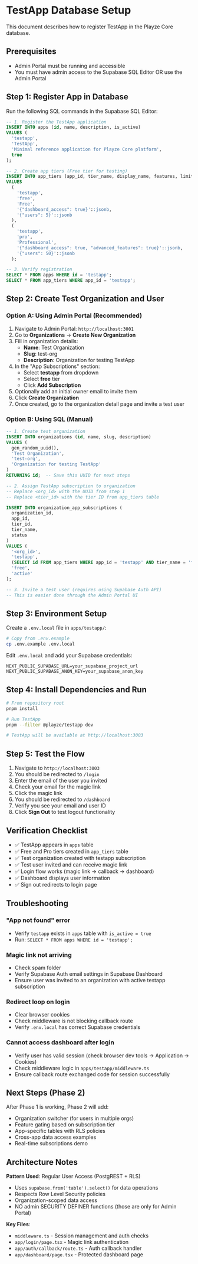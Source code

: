 # TestApp Database Setup

This document describes how to register TestApp in the Playze Core database.

## Prerequisites

- Admin Portal must be running and accessible
- You must have admin access to the Supabase SQL Editor OR use the Admin Portal

## Step 1: Register App in Database

Run the following SQL commands in the Supabase SQL Editor:

```sql
-- 1. Register the TestApp application
INSERT INTO apps (id, name, description, is_active)
VALUES (
  'testapp',
  'TestApp',
  'Minimal reference application for Playze Core platform',
  true
);

-- 2. Create app tiers (Free tier for testing)
INSERT INTO app_tiers (app_id, tier_name, display_name, features, limits)
VALUES
  (
    'testapp',
    'free',
    'Free',
    '{"dashboard_access": true}'::jsonb,
    '{"users": 5}'::jsonb
  ),
  (
    'testapp',
    'pro',
    'Professional',
    '{"dashboard_access": true, "advanced_features": true}'::jsonb,
    '{"users": 50}'::jsonb
  );

-- 3. Verify registration
SELECT * FROM apps WHERE id = 'testapp';
SELECT * FROM app_tiers WHERE app_id = 'testapp';
```

## Step 2: Create Test Organization and User

### Option A: Using Admin Portal (Recommended)

1. Navigate to Admin Portal: `http://localhost:3001`
2. Go to **Organizations** → **Create New Organization**
3. Fill in organization details:
   - **Name**: Test Organization
   - **Slug**: test-org
   - **Description**: Organization for testing TestApp
4. In the "App Subscriptions" section:
   - Select **testapp** from dropdown
   - Select **free** tier
   - Click **Add Subscription**
5. Optionally add an initial owner email to invite them
6. Click **Create Organization**
7. Once created, go to the organization detail page and invite a test user

### Option B: Using SQL (Manual)

```sql
-- 1. Create test organization
INSERT INTO organizations (id, name, slug, description)
VALUES (
  gen_random_uuid(),
  'Test Organization',
  'test-org',
  'Organization for testing TestApp'
)
RETURNING id;  -- Save this UUID for next steps

-- 2. Assign TestApp subscription to organization
-- Replace <org_id> with the UUID from step 1
-- Replace <tier_id> with the tier ID from app_tiers table

INSERT INTO organization_app_subscriptions (
  organization_id,
  app_id,
  tier_id,
  tier_name,
  status
)
VALUES (
  '<org_id>',
  'testapp',
  (SELECT id FROM app_tiers WHERE app_id = 'testapp' AND tier_name = 'free'),
  'free',
  'active'
);

-- 3. Invite a test user (requires using Supabase Auth API)
-- This is easier done through the Admin Portal UI
```

## Step 3: Environment Setup

Create a `.env.local` file in `apps/testapp/`:

```bash
# Copy from .env.example
cp .env.example .env.local
```

Edit `.env.local` and add your Supabase credentials:

```env
NEXT_PUBLIC_SUPABASE_URL=your_supabase_project_url
NEXT_PUBLIC_SUPABASE_ANON_KEY=your_supabase_anon_key
```

## Step 4: Install Dependencies and Run

```bash
# From repository root
pnpm install

# Run TestApp
pnpm --filter @playze/testapp dev

# TestApp will be available at http://localhost:3003
```

## Step 5: Test the Flow

1. Navigate to `http://localhost:3003`
2. You should be redirected to `/login`
3. Enter the email of the user you invited
4. Check your email for the magic link
5. Click the magic link
6. You should be redirected to `/dashboard`
7. Verify you see your email and user ID
8. Click **Sign Out** to test logout functionality

## Verification Checklist

- ✅ TestApp appears in `apps` table
- ✅ Free and Pro tiers created in `app_tiers` table
- ✅ Test organization created with testapp subscription
- ✅ Test user invited and can receive magic link
- ✅ Login flow works (magic link → callback → dashboard)
- ✅ Dashboard displays user information
- ✅ Sign out redirects to login page

## Troubleshooting

### "App not found" error
- Verify `testapp` exists in `apps` table with `is_active = true`
- Run: `SELECT * FROM apps WHERE id = 'testapp';`

### Magic link not arriving
- Check spam folder
- Verify Supabase Auth email settings in Supabase Dashboard
- Ensure user was invited to an organization with active testapp subscription

### Redirect loop on login
- Clear browser cookies
- Check middleware is not blocking callback route
- Verify `.env.local` has correct Supabase credentials

### Cannot access dashboard after login
- Verify user has valid session (check browser dev tools → Application → Cookies)
- Check middleware logic in `apps/testapp/middleware.ts`
- Ensure callback route exchanged code for session successfully

## Next Steps (Phase 2)

After Phase 1 is working, Phase 2 will add:

- Organization switcher (for users in multiple orgs)
- Feature gating based on subscription tier
- App-specific tables with RLS policies
- Cross-app data access examples
- Real-time subscriptions demo

## Architecture Notes

**Pattern Used**: Regular User Access (PostgREST + RLS)

- Uses `supabase.from('table').select()` for data operations
- Respects Row Level Security policies
- Organization-scoped data access
- NO admin SECURITY DEFINER functions (those are only for Admin Portal)

**Key Files**:
- `middleware.ts` - Session management and auth checks
- `app/login/page.tsx` - Magic link authentication
- `app/auth/callback/route.ts` - Auth callback handler
- `app/dashboard/page.tsx` - Protected dashboard page
